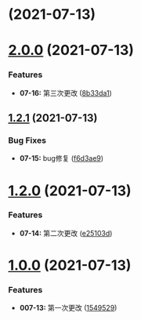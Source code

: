 # [](https://github.com/Popxie/commit-pro/compare/v2.0.0...v) (2021-07-13)



# [2.0.0](https://github.com/Popxie/commit-pro/compare/v1.2.1...v2.0.0) (2021-07-13)


### Features

* **07-16:** 第三次更改 ([8b33da1](https://github.com/Popxie/commit-pro/commit/8b33da1cc1a63a4736a5835be4ee432c206b225b))



## [1.2.1](https://github.com/Popxie/commit-pro/compare/v1.2.0...v1.2.1) (2021-07-13)


### Bug Fixes

* **07-15:** bug修复 ([f6d3ae9](https://github.com/Popxie/commit-pro/commit/f6d3ae9d7a932218951b4657b78c14bc27bd6715))



# [1.2.0](https://github.com/Popxie/commit-pro/compare/v1.0.0...v1.2.0) (2021-07-13)


### Features

* **07-14:** 第二次更改 ([e25103d](https://github.com/Popxie/commit-pro/commit/e25103ddb3728763efc4f1c9049b3dd5f7010a37))



# [1.0.0](https://github.com/Popxie/commit-pro/compare/15495294c1ea7e243e533a62915bb3443fb20220...v1.0.0) (2021-07-13)


### Features

* **007-13:** 第一次更改 ([1549529](https://github.com/Popxie/commit-pro/commit/15495294c1ea7e243e533a62915bb3443fb20220))


